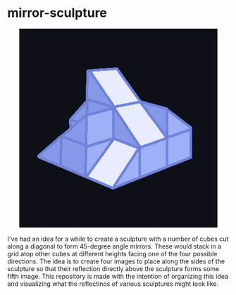 # mirror-sculpture

<p align = 'center'>
  <img src = 'imgs/sketch.jpg' width = '450'>
</p>

I've had an idea for a while to create a sculpture with a number of cubes cut along a diagonal to form 45-degree angle mirrors. These would stack in a grid atop other cubes at different heights facing one of the four possible directions. The idea is to create four images to place along the sides of the sculpture so that their reflection directly above the sculpture forms some fifth image. This repository is made with the intention of organizing this idea and visualizing what the reflectinos of various sculptures might look like.
